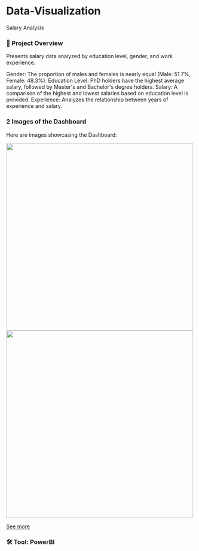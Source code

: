 # Data-Visualization
Salary Analysis

### 📌 Project Overview
Presents salary data analyzed by education level, gender, and work experience.

Gender: The proportion of males and females is nearly equal (Male: 51.7%, Female: 48.3%).
Education Level: PhD holders have the highest average salary, followed by Master's and Bachelor's degree holders.
Salary: A comparison of the highest and lowest salaries based on education level is provided.
Experience: Analyzes the relationship between years of experience and salary.

### 2 Images of the Dashboard

Here are images showcasing the Dashboard:

<img src="https://github.com/user-attachments/assets/4b7f2490-d6ec-4b7e-8b0d-11303d243a04" width="500" />
<img src="https://github.com/user-attachments/assets/83f4e829-f72e-46d8-8ddd-bcb0f15633aa" width="500" />

[See more](https://github.com/paweenachodpaseart/Data-Visualization2/blob/main/Pollution%20Complaint%20Analysis%20Dashboard.pbix)
### 🛠️ Tool: PowerBI
